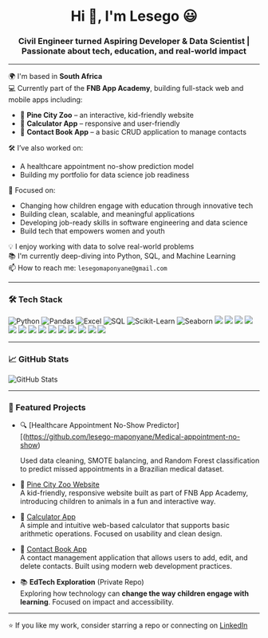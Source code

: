 <h1 align="center">Hi 👋, I'm Lesego 😃 </h1>
<h3 align="center">Civil Engineer turned Aspiring Developer & Data Scientist | Passionate about tech, education, and real-world impact</h3>

---

🌍 I'm based in **South Africa**  
💻 Currently part of the **FNB App Academy**, building full-stack web and mobile apps including:  
- 🐾 **Pine City Zoo** – an interactive, kid-friendly website  
- 🧮 **Calculator App** – responsive and user-friendly  
- 📇 **Contact Book App** – a basic CRUD application to manage contacts

  
🛠️ I’ve also worked on:  
- A healthcare appointment no-show prediction model  
- Building my portfolio for data science job readiness


🎯 Focused on:
- Changing how children engage with education through innovative tech  
- Building clean, scalable, and meaningful applications  
- Developing job-ready skills in software engineering and data science    
- Build tech that empowers women and youth  


💡 I enjoy working with data to solve real-world problems  
📚 I'm currently deep-diving into Python, SQL, and Machine Learning  
📫 How to reach me: `lesegomaponyane@gmail.com`

---

### 🛠️ Tech Stack
![Python](https://img.shields.io/badge/Python-3776AB?style=for-the-badge&logo=python&logoColor=white)
![Pandas](https://img.shields.io/badge/Pandas-150458?style=for-the-badge&logo=pandas&logoColor=white)
![Excel](https://img.shields.io/badge/Excel-217346?style=for-the-badge&logo=microsoft-excel&logoColor=white)
![SQL](https://img.shields.io/badge/SQL-4479A1?style=for-the-badge&logo=postgresql&logoColor=white)
![Scikit-Learn](https://img.shields.io/badge/Scikit--Learn-F7931E?style=for-the-badge&logo=scikit-learn&logoColor=white)
![Seaborn](https://img.shields.io/badge/Seaborn-3776AB?style=for-the-badge&logoColor=white)
  <img src="https://img.shields.io/badge/HTML5-E34F26?style=flat&logo=html5&logoColor=white" />
  <img src="https://img.shields.io/badge/CSS3-1572B6?style=flat&logo=css3&logoColor=white" />
  <img src="https://img.shields.io/badge/JavaScript-F7DF1E?style=flat&logo=javascript&logoColor=black" />
  <img src="https://img.shields.io/badge/Python-3776AB?style=flat&logo=python&logoColor=white" />
  <img src="https://img.shields.io/badge/Numpy-013243?style=flat&logo=numpy&logoColor=white" />
  <img src="https://img.shields.io/badge/Scikit--Learn-F7931E?style=flat&logo=scikit-learn&logoColor=white" />
  <img src="https://img.shields.io/badge/Matplotlib-11557C?style=flat&logo=plotly&logoColor=white" />
  <img src="https://img.shields.io/badge/SQL-4479A1?style=flat&logo=postgresql&logoColor=white" />
  <img src="https://img.shields.io/badge/Power%20BI-F2C811?style=flat&logo=powerbi&logoColor=black" />
  <img src="https://img.shields.io/badge/AWS-232F3E?style=flat&logo=amazon-aws&logoColor=white" />
  <img src="https://img.shields.io/badge/GitHub-181717?style=flat&logo=github&logoColor=white" />
  <img src="https://img.shields.io/badge/Trello-0052CC?style=flat&logo=trello&logoColor=white" />
  <img src="https://img.shields.io/badge/Notion-000000?style=flat&logo=notion&logoColor=white" />
  <img src="https://img.shields.io/badge/TEFL-FF6F61?style=flat&logo=bookstack&logoColor=white" />
</p>


---

### 📈 GitHub Stats

![GitHub Stats](https://github-readme-stats.vercel.app/api?username=lesego-maponyane&show_icons=true&theme=synthwave&hide=issues&count_private=true)


---

### 📌 Featured Projects

- 🔍 [Healthcare Appointment No-Show Predictor][(https://github.com/lesego-maponyane/Medical-appointment-no-show)
  
  Used data cleaning, SMOTE balancing, and Random Forest classification to predict missed appointments in a Brazilian medical dataset.

- 🐾 [Pine City Zoo Website](https://github.com/lesego-maponyane/pine-city-zoo)  
  A kid-friendly, responsive website built as part of FNB App Academy, introducing children to animals in a fun and interactive way.

- 🧮 [Calculator App](https://github.com/lesego-maponyane/calculator-app)  
  A simple and intuitive web-based calculator that supports basic arithmetic operations. Focused on usability and clean design.

- 📇 [Contact Book App](https://github.com/lesego-maponyane/contact-book-app)  
  A contact management application that allows users to add, edit, and delete contacts. Built using modern web development practices.

- 📚 **EdTech Exploration** (Private Repo)  
  Exploring how technology can **change the way children engage with learning**. Focused on impact and accessibility.
---

⭐ If you like my work, consider starring a repo or connecting on [LinkedIn](https://www.linkedin.com/in/lesego-maponyane)


